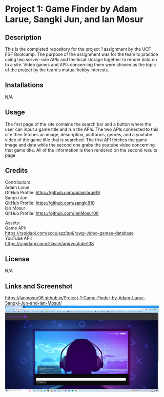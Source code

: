 # Project 1: Game Finder by Adam Larue, Sangki Jun, and Ian Mosur
## Description
This is the completed repository for the project 1 assignment by the UCF FSF Bootcamp. The purpose of the assignment was for the team to practice using two server-side APIs and the local storage together to render data on to a site. Video games and APIs concerning them were chosen as the topic of the project by the team's mutual hobby interests.
## Installations
N/A
## Usage
The first page of the site contains the search bar and a button where the user can input a game title and run the APIs. The two APIs connected to this site then fetches an image, description, platforms, genres, and a youtube video of the game title that is searched. The first API fetches the game image and data while the second one grabs the youtube video concerning that game title. All of the information is then rendered on the second results page.
## Credits
Contributors:<br />
Adam Larue<br />
GitHub Profile: https://github.com/adamlarue19<br />
Sangki Jun<br />
GitHub Profile: https://github.com/sangki810<br />
Ian Mosur<br />
GitHub Profile: https://github.com/IanMosur06<br />

Assets: <br />
Game API:<br />
https://rapidapi.com/accujazz/api/rawg-video-games-database<br />
YouTube API:<br />
https://rapidapi.com/Glavier/api/youtube138
## License
N/A
## Links and Screenshot
https://ianmosur06.github.io/Project-1-Game-Finder-by-Adam-Larue-Sangki-Jun-and-Ian-Mosur/<br />
![](./assets/images/Game%20Finder.jpg)